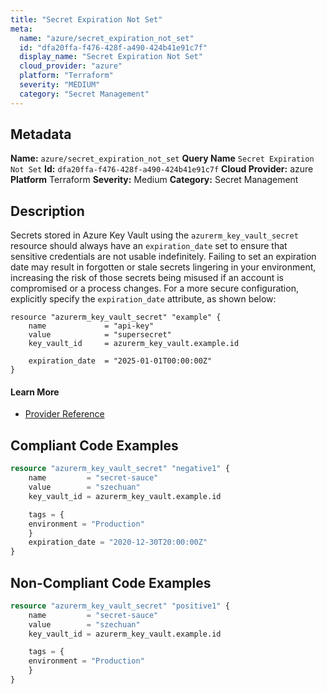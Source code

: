 ```yaml
---
title: "Secret Expiration Not Set"
meta:
  name: "azure/secret_expiration_not_set"
  id: "dfa20ffa-f476-428f-a490-424b41e91c7f"
  display_name: "Secret Expiration Not Set"
  cloud_provider: "azure"
  platform: "Terraform"
  severity: "MEDIUM"
  category: "Secret Management"
---
```

## Metadata
**Name:** `azure/secret_expiration_not_set`
**Query Name** `Secret Expiration Not Set`
**Id:** `dfa20ffa-f476-428f-a490-424b41e91c7f`
**Cloud Provider:** azure
**Platform** Terraform
**Severity:** Medium
**Category:** Secret Management
## Description
Secrets stored in Azure Key Vault using the `azurerm_key_vault_secret` resource should always have an `expiration_date` set to ensure that sensitive credentials are not usable indefinitely. Failing to set an expiration date may result in forgotten or stale secrets lingering in your environment, increasing the risk of those secrets being misused if an account is compromised or a process changes. For a more secure configuration, explicitly specify the `expiration_date` attribute, as shown below:

```
resource "azurerm_key_vault_secret" "example" {
    name             = "api-key"
    value            = "supersecret"
    key_vault_id     = azurerm_key_vault.example.id

    expiration_date  = "2025-01-01T00:00:00Z"
}
```

#### Learn More

 - [Provider Reference](https://registry.terraform.io/providers/hashicorp/azurerm/latest/docs/resources/key_vault_secret)


## Compliant Code Examples
```terraform
resource "azurerm_key_vault_secret" "negative1" {
    name         = "secret-sauce"
    value        = "szechuan"
    key_vault_id = azurerm_key_vault.example.id

    tags = {
    environment = "Production"
    }
    expiration_date = "2020-12-30T20:00:00Z"
}
```
## Non-Compliant Code Examples
```terraform
resource "azurerm_key_vault_secret" "positive1" {
    name         = "secret-sauce"
    value        = "szechuan"
    key_vault_id = azurerm_key_vault.example.id

    tags = {
    environment = "Production"
    }
}
```